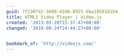 ```yaml
---
guid: 7f230742-5600-4106-8925-6ba18501d1b4
title: HTML5 Video Player | Video.js
created: '2013-03-28T15:37:47+00:00'
changed: '2019-09-24T14:44:27+00:00'


bookmark_of: 'http://videojs.com/'
---
```




